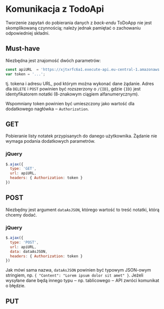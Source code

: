 # Komunikacja z TodoApi
Tworzenie zapytań do pobierania danych z _back-endu_ ToDoApp nie jest skomplikowaną czynnością; należy jednak pamiętać o zachowaniu odpowiedniej składni.

## Must-have
Niezbędna jest znajomość dwóch parametrów:
```javascript 
const apiURL  = 'https://xjtxrfc6a1.execute-api.eu-central-1.amazonaws.com/v1/todo';
var token = '...';
```
tj. tokena i adresu URL, pod którym można wykonać dane żądanie. Adres dla `DELETE` i `POST` powinien być rozszerzony o `/{ID}`, gdzie `{ID}` jest identyfikatorem notatki (8-znakowym ciągiem alfanumerycznym).

Wspomniany token powinien być umieszczony jako wartość dla dodatkowego nagłówka ‒ `Authorization`.

## GET
Pobieranie listy notatek przypisanych do danego użytkownika. Żądanie nie wymaga podania dodatkowych parametrów.
### jQuery
```javascript
$.ajax({
  type: 'GET',
  url: apiURL,
  headers: { Authorization: token }
})
```

## POST
Niezbędny jest argument ``dataAsJSON``, którego wartość to treść notatki, którą chcemy dodać.
### jQuery
```javascript
$.ajax({
  type: 'POST',
  url: apiURL,
  data: dataAsJSON,
  headers: { Authorization: token }
})
```
Jak mówi sama nazwa, `dataAsJSON` powinien być typowym JSON-owym stringiem, np. `{ "Content": "Lorem ipsum dolor sit amet" }`. Jeżeli wysyłane dane będą innego typu ‒ np. tablicowego ‒ API zwróci komunikat o błędzie.

## PUT






